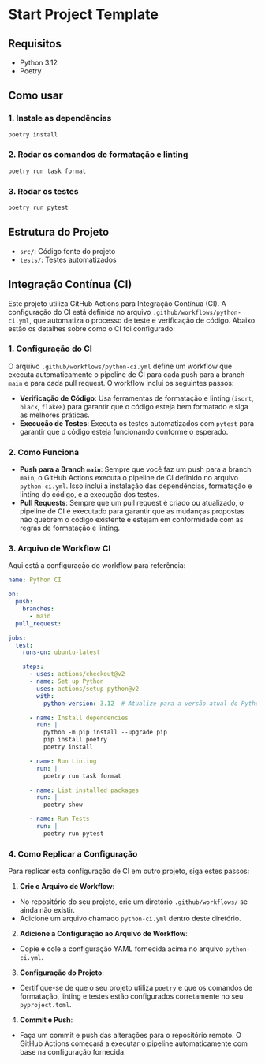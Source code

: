 # Start Project Template

## Requisitos

- Python 3.12
- Poetry

## Como usar

### 1. Instale as dependências

```bash
poetry install
```

### 2. Rodar os comandos de formatação e linting

```bash
poetry run task format
```

### 3. Rodar os testes

```bash
poetry run pytest
```

## Estrutura do Projeto

- `src/`: Código fonte do projeto
- `tests/`: Testes automatizados

## Integração Contínua (CI)

Este projeto utiliza GitHub Actions para Integração Contínua (CI). A configuração do CI está definida no arquivo `.github/workflows/python-ci.yml`, que automatiza o processo de teste e verificação de código. Abaixo estão os detalhes sobre como o CI foi configurado:

### 1. Configuração do CI

O arquivo `.github/workflows/python-ci.yml` define um workflow que executa automaticamente o pipeline de CI para cada push para a branch `main` e para cada pull request. O workflow inclui os seguintes passos:

- **Verificação de Código**: Usa ferramentas de formatação e linting (`isort`, `black`, `flake8`) para garantir que o código esteja bem formatado e siga as melhores práticas.
- **Execução de Testes**: Executa os testes automatizados com `pytest` para garantir que o código esteja funcionando conforme o esperado.

### 2. Como Funciona

- **Push para a Branch `main`**: Sempre que você faz um push para a branch `main`, o GitHub Actions executa o pipeline de CI definido no arquivo `python-ci.yml`. Isso inclui a instalação das dependências, formatação e linting do código, e a execução dos testes.
- **Pull Requests**: Sempre que um pull request é criado ou atualizado, o pipeline de CI é executado para garantir que as mudanças propostas não quebrem o código existente e estejam em conformidade com as regras de formatação e linting.

### 3. Arquivo de Workflow CI

Aqui está a configuração do workflow para referência:

```yaml
name: Python CI

on:
  push:
    branches:
      - main
  pull_request:

jobs:
  test:
    runs-on: ubuntu-latest

    steps:
      - uses: actions/checkout@v2
      - name: Set up Python
        uses: actions/setup-python@v2
        with:
          python-version: 3.12  # Atualize para a versão atual do Python que você está usando

      - name: Install dependencies
        run: |
          python -m pip install --upgrade pip
          pip install poetry
          poetry install

      - name: Run Linting
        run: |
          poetry run task format

      - name: List installed packages
        run: |
          poetry show

      - name: Run Tests
        run: |
          poetry run pytest
```

### 4. Como Replicar a Configuração

Para replicar esta configuração de CI em outro projeto, siga estes passos:

1. **Crie o Arquivo de Workflow**:
  - No repositório do seu projeto, crie um diretório `.github/workflows/` se ainda não existir.
  - Adicione um arquivo chamado `python-ci.yml` dentro deste diretório.

2. **Adicione a Configuração ao Arquivo de Workflow**:
  - Copie e cole a configuração YAML fornecida acima no arquivo `python-ci.yml`.

3. **Configuração do Projeto**:
  - Certifique-se de que o seu projeto utiliza `poetry` e que os comandos de formatação, linting e testes estão configurados corretamente no seu `pyproject.toml`.

4. **Commit e Push**:
  - Faça um commit e push das alterações para o repositório remoto. O GitHub Actions começará a executar o pipeline automaticamente com base na configuração fornecida.
